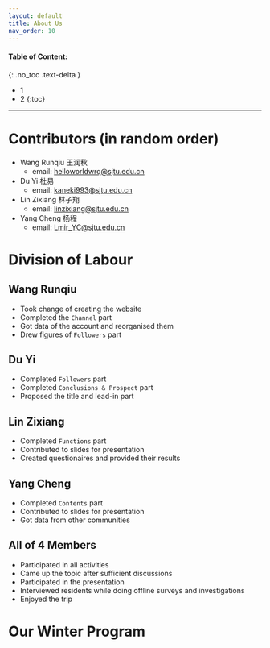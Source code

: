 ```yaml
---
layout: default
title: About Us
nav_order: 10
---
```


#### Table of Content:
{: .no_toc .text-delta }

- 1
- 2
{:toc}
---

# Contributors (in random order)
- Wang Runqiu 王润秋 
  - email: helloworldwrq@sjtu.edu.cn
- Du Yi 杜易
  - email: kaneki993@sjtu.edu.cn
- Lin Zixiang 林子翔
  - email: linzixiang@sjtu.edu.cn
- Yang Cheng 杨程
  - email: Lmir_YC@sjtu.edu.cn

# Division of Labour

## Wang Runqiu
- Took change of creating the website
- Completed the `Channel` part
- Got data of the account and reorganised them
- Drew figures of `Followers` part

## Du Yi
- Completed `Followers` part
- Completed `Conclusions & Prospect` part
- Proposed the title and lead-in part

## Lin Zixiang
- Completed `Functions` part
- Contributed to slides for presentation
- Created questionaires and provided their results

## Yang Cheng
- Completed `Contents` part
- Contributed to slides for presentation
- Got data from other communities

## All of 4 Members
- Participated in all activities
- Came up the topic after sufficient discussions
- Participated in the presentation
- Interviewed residents while doing offline surveys and investigations
- Enjoyed the trip

# Our Winter Program 





















